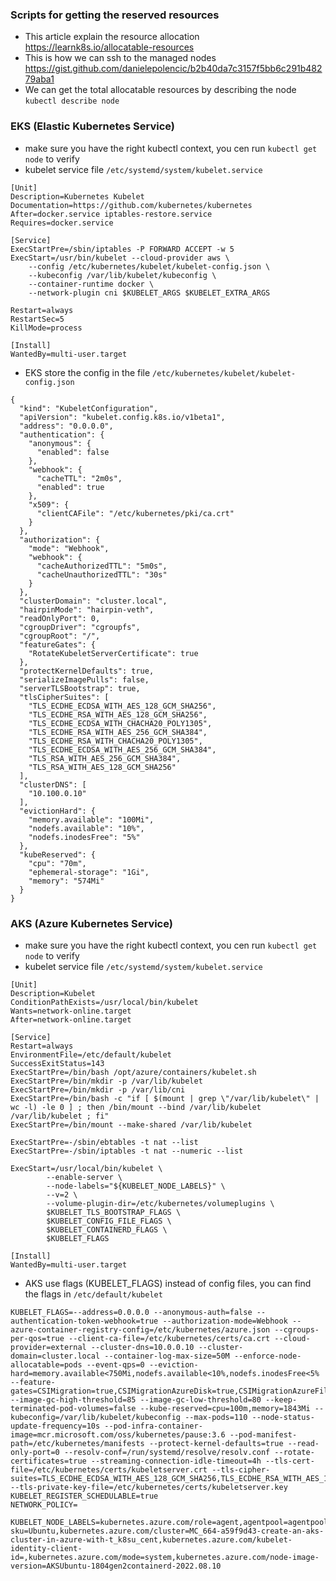### Scripts for getting the reserved resources 

- This article explain the resource allocation https://learnk8s.io/allocatable-resources
- This is how we can ssh to the managed nodes https://gist.github.com/danielepolencic/b2b40da7c3157f5bb6c291b48279aba1  
- We can get the total allocatable resources by describing the node `kubectl describe node`  

### EKS (Elastic Kubernetes Service)

- make sure you have the right kubectl context, you cen run `kubectl get node` to verify
- kubelet service file `/etc/systemd/system/kubelet.service`
```
[Unit]
Description=Kubernetes Kubelet
Documentation=https://github.com/kubernetes/kubernetes
After=docker.service iptables-restore.service
Requires=docker.service

[Service]
ExecStartPre=/sbin/iptables -P FORWARD ACCEPT -w 5
ExecStart=/usr/bin/kubelet --cloud-provider aws \
    --config /etc/kubernetes/kubelet/kubelet-config.json \
    --kubeconfig /var/lib/kubelet/kubeconfig \
    --container-runtime docker \
    --network-plugin cni $KUBELET_ARGS $KUBELET_EXTRA_ARGS

Restart=always
RestartSec=5
KillMode=process

[Install]
WantedBy=multi-user.target
```
- EKS store the config in the file `/etc/kubernetes/kubelet/kubelet-config.json`
```
{
  "kind": "KubeletConfiguration",
  "apiVersion": "kubelet.config.k8s.io/v1beta1",
  "address": "0.0.0.0",
  "authentication": {
    "anonymous": {
      "enabled": false
    },
    "webhook": {
      "cacheTTL": "2m0s",
      "enabled": true
    },
    "x509": {
      "clientCAFile": "/etc/kubernetes/pki/ca.crt"
    }
  },
  "authorization": {
    "mode": "Webhook",
    "webhook": {
      "cacheAuthorizedTTL": "5m0s",
      "cacheUnauthorizedTTL": "30s"
    }
  },
  "clusterDomain": "cluster.local",
  "hairpinMode": "hairpin-veth",
  "readOnlyPort": 0,
  "cgroupDriver": "cgroupfs",
  "cgroupRoot": "/",
  "featureGates": {
    "RotateKubeletServerCertificate": true
  },
  "protectKernelDefaults": true,
  "serializeImagePulls": false,
  "serverTLSBootstrap": true,
  "tlsCipherSuites": [
    "TLS_ECDHE_ECDSA_WITH_AES_128_GCM_SHA256",
    "TLS_ECDHE_RSA_WITH_AES_128_GCM_SHA256",
    "TLS_ECDHE_ECDSA_WITH_CHACHA20_POLY1305",
    "TLS_ECDHE_RSA_WITH_AES_256_GCM_SHA384",
    "TLS_ECDHE_RSA_WITH_CHACHA20_POLY1305",
    "TLS_ECDHE_ECDSA_WITH_AES_256_GCM_SHA384",
    "TLS_RSA_WITH_AES_256_GCM_SHA384",
    "TLS_RSA_WITH_AES_128_GCM_SHA256"
  ],
  "clusterDNS": [
    "10.100.0.10"
  ],
  "evictionHard": {
    "memory.available": "100Mi",
    "nodefs.available": "10%",
    "nodefs.inodesFree": "5%"
  },
  "kubeReserved": {
    "cpu": "70m",
    "ephemeral-storage": "1Gi",
    "memory": "574Mi"
  }
}
```

### AKS (Azure Kubernetes Service)

- make sure you have the right kubectl context, you cen run `kubectl get node` to verify
- kubelet service file `/etc/systemd/system/kubelet.service`
```
[Unit]
Description=Kubelet
ConditionPathExists=/usr/local/bin/kubelet
Wants=network-online.target
After=network-online.target

[Service]
Restart=always
EnvironmentFile=/etc/default/kubelet
SuccessExitStatus=143
ExecStartPre=/bin/bash /opt/azure/containers/kubelet.sh
ExecStartPre=/bin/mkdir -p /var/lib/kubelet
ExecStartPre=/bin/mkdir -p /var/lib/cni
ExecStartPre=/bin/bash -c "if [ $(mount | grep \"/var/lib/kubelet\" | wc -l) -le 0 ] ; then /bin/mount --bind /var/lib/kubelet /var/lib/kubelet ; fi"
ExecStartPre=/bin/mount --make-shared /var/lib/kubelet

ExecStartPre=-/sbin/ebtables -t nat --list
ExecStartPre=-/sbin/iptables -t nat --numeric --list

ExecStart=/usr/local/bin/kubelet \
        --enable-server \
        --node-labels="${KUBELET_NODE_LABELS}" \
        --v=2 \
        --volume-plugin-dir=/etc/kubernetes/volumeplugins \
        $KUBELET_TLS_BOOTSTRAP_FLAGS \
        $KUBELET_CONFIG_FILE_FLAGS \
        $KUBELET_CONTAINERD_FLAGS \
        $KUBELET_FLAGS

[Install]
WantedBy=multi-user.target
```
- AKS use flags (KUBELET_FLAGS) instead of config files, you can find the flags in `/etc/default/kubelet`
```
KUBELET_FLAGS=--address=0.0.0.0 --anonymous-auth=false --authentication-token-webhook=true --authorization-mode=Webhook --azure-container-registry-config=/etc/kubernetes/azure.json --cgroups-per-qos=true --client-ca-file=/etc/kubernetes/certs/ca.crt --cloud-provider=external --cluster-dns=10.0.0.10 --cluster-domain=cluster.local --container-log-max-size=50M --enforce-node-allocatable=pods --event-qps=0 --eviction-hard=memory.available<750Mi,nodefs.available<10%,nodefs.inodesFree<5% --feature-gates=CSIMigration=true,CSIMigrationAzureDisk=true,CSIMigrationAzureFile=true,DelegateFSGroupToCSIDriver=true,DisableAcceleratorUsageMetrics=false,DynamicKubeletConfig=false --image-gc-high-threshold=85 --image-gc-low-threshold=80 --keep-terminated-pod-volumes=false --kube-reserved=cpu=100m,memory=1843Mi --kubeconfig=/var/lib/kubelet/kubeconfig --max-pods=110 --node-status-update-frequency=10s --pod-infra-container-image=mcr.microsoft.com/oss/kubernetes/pause:3.6 --pod-manifest-path=/etc/kubernetes/manifests --protect-kernel-defaults=true --read-only-port=0 --resolv-conf=/run/systemd/resolve/resolv.conf --rotate-certificates=true --streaming-connection-idle-timeout=4h --tls-cert-file=/etc/kubernetes/certs/kubeletserver.crt --tls-cipher-suites=TLS_ECDHE_ECDSA_WITH_AES_128_GCM_SHA256,TLS_ECDHE_RSA_WITH_AES_128_GCM_SHA256,TLS_ECDHE_ECDSA_WITH_CHACHA20_POLY1305,TLS_ECDHE_RSA_WITH_AES_256_GCM_SHA384,TLS_ECDHE_RSA_WITH_CHACHA20_POLY1305,TLS_ECDHE_ECDSA_WITH_AES_256_GCM_SHA384,TLS_RSA_WITH_AES_256_GCM_SHA384,TLS_RSA_WITH_AES_128_GCM_SHA256 --tls-private-key-file=/etc/kubernetes/certs/kubeletserver.key 
KUBELET_REGISTER_SCHEDULABLE=true
NETWORK_POLICY=

KUBELET_NODE_LABELS=kubernetes.azure.com/role=agent,agentpool=agentpool,kubernetes.azure.com/agentpool=agentpool,storageprofile=managed,storagetier=Premium_LRS,kubernetes.azure.com/storageprofile=managed,kubernetes.azure.com/storagetier=Premium_LRS,kubernetes.azure.com/os-sku=Ubuntu,kubernetes.azure.com/cluster=MC_664-a59f9d43-create-an-aks-cluster-in-azure-with-t_k8su_cent,kubernetes.azure.com/kubelet-identity-client-id=,kubernetes.azure.com/mode=system,kubernetes.azure.com/node-image-version=AKSUbuntu-1804gen2containerd-2022.08.10
```